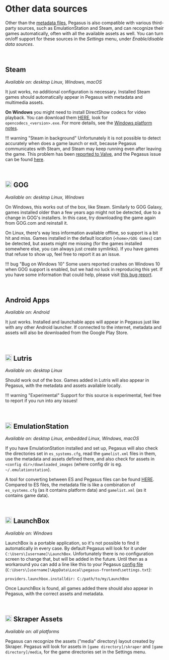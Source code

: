 # Other data sources

Other than the [metadata files](meta-files), Pegasus is also compatible with various third-party sources, such as EmulationStation and Steam, and can recognize their games automatically, often with all the available assets as well. You can turn on/off support for these sources in the *Settings* menu, under *Enable/disable data sources*.

<br>

## <i class="fab fa-steam" style="font-weight:normal"></i> Steam

*Available on: <i class="fab fa-linux"></i> desktop Linux, <i class="fab fa-windows color-windows"></i> Windows, <i class="fab fa-apple color-macos"></i> macOS*

It just works, no additional configuration is necessary. Installed Steam games should automatically appear in Pegasus with metadata and multimedia assets.

**On Windows** you might need to install DirectShow codecs for video playback. You can download them [HERE](https://xiph.org/dshow/), look for `opencodecs_<version>.exe`. For more details, see the [Windows platform notes](platform-windows.md).

!!! warning "Steam in background"
    Unfortunately it is not possible to detect accurately when does a game launch or exit, because Pegasus communicates with Steam, and Steam may keep running even after leaving the game. This problem has been [reported to Valve](https://github.com/ValveSoftware/steam-for-linux/issues/1721), and the Pegasus issue can be found [here](https://github.com/mmatyas/pegasus-frontend/issues/442).

<br>

## <img src="../img/icon-gog.png" style="height:1em;vertical-align:top"> GOG

*Available on: <i class="fab fa-linux"></i> desktop Linux, <i class="fab fa-windows color-windows"></i> Windows*

On Windows, this works out of the box, like Steam. Similarly to GOG Galaxy, games installed older than a few years ago might not be detected, due to a change in GOG's installers. In this case, try downloading the game again from GOG.com and reinstall it.

On Linux, there's way less information available offline, so support is a bit hit and miss. Games installed in the default location (`<home>/GOG Games`) can be detected, but assets might me missing (for the games installed somewhere else, you can always just create symlinks). If you have games that refuse to show up, feel free to report it as an issue.

!!! bug "Bug on Windows 10"
    Some users reported crashes on Windows 10 when GOG support is enabled, but we had no luck in reproducing this yet. If you have some information that could help, please visit [this bug report](https://github.com/mmatyas/pegasus-frontend/issues/464).

<br>

## <i class="fab fa-android" style="font-weight:normal;color:#A4C639"></i> Android Apps

*Available on: <i class="fab fa-android color-android"></i> Android*

It just works. Installed and launchable apps will appear in Pegasus just like with any other Android launcher. If connected to the internet, metadata and assets will also be downloaded from the Google Play Store.

<br>

## <img src="../img/icon-lutris.png" style="height:1em;vertical-align:top"> Lutris

*Available on: <i class="fab fa-linux"></i> desktop Linux*

Should work out of the box. Games added in Lutris will also appear in Pegasus, with the metadata and assets available locally.

!!! warning "Experimental"
    Support for this source is experimental, feel free to report if you run into any issues!

<br>

## <img src="../img/icon-es.png" style="height:1em;vertical-align:top"> EmulationStation

*Available on: <i class="fab fa-linux"></i> desktop Linux, <i class="fas fa-microchip color-embedded"></i> embedded Linux, <i class="fab fa-windows color-windows"></i> Windows, <i class="fab fa-apple color-macos"></i> macOS*

If you have EmulationStation installed and set up, Pegasus will also check the directories set in `es_systems.cfg`, read the `gamelist.xml` files in them, use the metadata and assets defined there, and also check for assets in `<config dir>/downloaded_images` (where config dir is eg. `~/.emulationstation`).

A tool for converting between ES and Pegasus files can be found [HERE](http://pegasus-frontend.org/tools/convert). Compared to ES files, the metadata file is like a combination of `es_systems.cfg` (as it contains platform data) and `gamelist.xml` (as it contains game data).

<br>

## <img src="../img/icon-launchbox.png" style="height:1em;vertical-align:top"> LaunchBox

*Available on: <i class="fab fa-windows color-windows"></i> Windows*

LaunchBox is a portable application, so it's not possible to find it automatically in every case. By default Pegasus will look for it under `C:\Users\[username]\LaunchBox`. Unfortunately there is no configuration screen to change that, but will be added in the future. Until then as a workaround you can add a line like this to your Pegasus [config file](config-dirs.md) (`C:\Users\[username]\AppData\Local\pegasus-frontend\settings.txt`):

`providers.launchbox.installdir: C:/path/to/my/LaunchBox`

Once LaunchBox is found, all games added there should also appear in Pegasus, with the correct assets and metadata.

<br>

## <img src="../img/icon-skraper.png" style="height:1em;vertical-align:top"> Skraper Assets

*Available on: all platforms*

Pegasus can recognize the assets ("media" directory) layout created by Skraper. Pegasus will look for assets in `[game directory]/skraper` and `[game directory]/media`, for the game directories set in the Settings menu.
